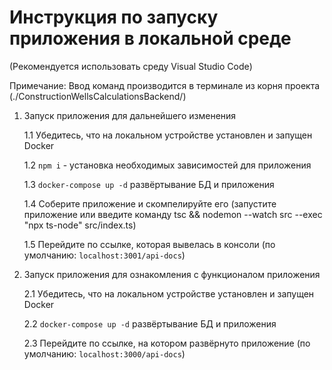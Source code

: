 # Инструкция по запуску приложения в локальной среде

(Рекомендуется использовать среду Visual Studio Code)

Примечание: Ввод команд производится в терминале из корня проекта (./ConstructionWellsCalculationsBackend/)

1. Запуск приложения для дальнейшего изменения

   1.1 Убедитесь, что на локальном устройстве установлен и запущен Docker

   1.2 `npm i` - установка необходимых зависимостей для приложения

   1.3 `docker-compose up -d` развёртывание БД и приложения

   1.4 Соберите приложение и скомпелируйте его (запустите приложение или введите команду tsc && nodemon --watch src --exec \"npx ts-node\" src/index.ts)

   1.5 Перейдите по ссылке, которая вывелась в консоли (по умолчанию: `localhost:3001/api-docs`)

2. Запуск приложения для ознакомления с функционалом приложения

   2.1 Убедитесь, что на локальном устройстве установлен и запущен Docker

   2.2 `docker-compose up -d` развёртывание БД и приложения

   2.3 Перейдите по ссылке, на котором развёрнуто приложение (по умолчанию: `localhost:3000/api-docs`)

